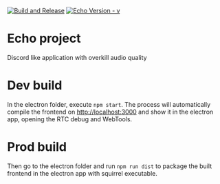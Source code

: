 [![Build and Release](https://github.com/KuryGabriele/echo-project/actions/workflows/build.yml/badge.svg)](https://github.com/KuryGabriele/echo-project/actions/workflows/build.yml)
[![Echo Version - v](https://img.shields.io/badge/Echo_Version-v-2ea44f)](https://echo.kuricki.com)


# Echo project

Discord like application with overkill audio quality

# Dev build

In the electron folder, execute `npm start`. The process will automatically compile the frontend on [http://localhost:3000](http://localhost:3000) and show it in the electron app, opening the RTC debug and WebTools.

# Prod build

Then go to the electron folder and run `npm run dist` to package the built frontend in the electron app with squirrel executable.
